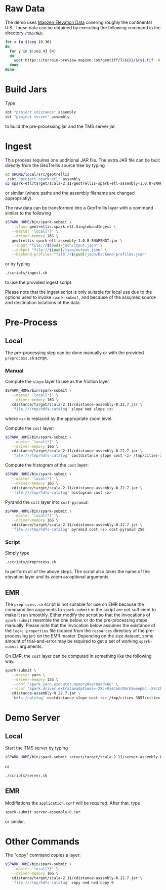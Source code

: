 # Raw Data #

The demo uses [Mapzen Elevation Data](https://mapzen.com/blog/elevation) covering roughly the continental U.S.
Those data can be obtained by executing the following command in the directory `/tmp/NED`.
```bash
for x in $(seq 19 36)
do
  for y in $(seq 43 54)
  do
    wget https://terrain-preview.mapzen.com/geotiff/7/${x}/${y}.tif -O 7_${x}_${y}.tif
  done
done
```

# Build Jars #

Type
```bash
sbt "project cdistance" assembly
sbt "project server" assembly
```
to build the pre-processing jar and the TMS server jar.

# Ingest #

This process requires one additional JAR file.
The extra JAR file can be built directly from the GeoTrellis source tree by typing
```bash
cd $HOME/local/src/geotrellis
./sbt "project spark-etl" assembly
cp spark-etl/target/scala-2.11/geotrellis-spark-etl-assembly-1.0.0-SNAPSHOT.jar /tmp
```
or similar (where paths and the assembly filename are changed appropriatly).

The raw data can be transformed into a GeoTrellis layer with a command similar to the following
```bash
$SPARK_HOME/bin/spark-submit \
   --class geotrellis.spark.etl.SinglebandIngest \
   --master 'local[*]' \
   --driver-memory 16G \
   geotrellis-spark-etl-assembly-1.0.0-SNAPSHOT.jar \
   --input "file://$(pwd)/json/input.json" \
   --output "file://$(pwd)/json/output.json" \
   --backend-profiles "file://$(pwd)/json/backend-profiles.json"
```
or by typing
```bash
./scripts/ingest.sh
```
to use the provided ingest script.

Please note that the ingest script is only suitable for local use
due to the options used to invoke `spark-submit`,
and because of the assumed source and destination locations of the data.

# Pre-Process #

## Local ##

The pre-processing step can be done manually or with the provided `preprocess.sh` script.

### Manual ###

Compute the `slope` layer to use as the friction layer
```bash
$SPARK_HOME/bin/spark-submit \
   --master 'local[*]' \
   --driver-memory 16G \
   cdistance/target/scala-2.11/cdistance-assembly-0.22.7.jar \
   'file:///tmp/hdfs-catalog' slope ned slope <z>
```
where `<z>` is replaced by the appropriate zoom level.

Compute the `cost` layer:
```bash
$SPARK_HOME/bin/spark-submit \
   --master 'local[*]' \
   --driver-memory 16G \
   cdistance/target/scala-2.11/cdistance-assembly-0.22.7.jar \
   'file:///tmp/hdfs-catalog' costdistance slope cost <z> /tmp/cities-3857/cities-3857.shp 20000
```

Compute the histogram of the `cost` layer:
```bash
$SPARK_HOME/bin/spark-submit \
   --master 'local[*]' \
   --driver-memory 16G \
   cdistance/target/scala-2.11/cdistance-assembly-0.22.7.jar \
   'file:///tmp/hdfs-catalog' histogram cost <z>
```

Pyramid the `cost` layer into `cost-pyramid`:
```bash
$SPARK_HOME/bin/spark-submit \
   --master 'local[*]' \
   --driver-memory 16G \
   cdistance/target/scala-2.11/cdistance-assembly-0.22.7.jar \
   'file:///tmp/hdfs-catalog' pyramid cost <z> cost-pyramid 256
```

### Script ###

Simply type
```bash
./scripts/preprocess.sh
```
to perform all of the above steps.
The script also takes the name of the elevation layer and its zoom as optional arguments.

## EMR ##

The `preprocess.sh` script is not suitable for use on EMR
because the command line arguments to `spark-submit` in the script are not sufficient to make it run smoothly.
Either modify the script so that the invocations of `spark-submit` resemble the one below,
or do the pre-processing steps manually.
Please note that the invocation below assumes the existance of the `log4j.properties` file
(copied from the `resources` directory of the pre-processing jar)
on the EMR master.
Depending on the size dataset,
some amount of trial-and-error may be required to get a set of working `spark-submit` arguments.

On EMR, the `cost` layer can be computed in something like the following way.
```bash
spark-submit \
   --master yarn \
   --driver-memory 12G \
   --conf "spark.yarn.executor.memoryOverhead=6G" \
   --conf "spark.driver.extraJavaOptions=-XX:+UseConcMarkSweepGC -XX:CMSInitiatingOccupancyFraction=70 -XX:MaxHeapFreeRatio=70 -XX:+CMSClassUnloadingEnabled -XX:OnOutOfMemoryError='kill -9 %p' -Dlog4j.configuration=file:///home/hadoop/log4j.properties" \
   cdistance-assembly-0.22.7.jar \
   'hdfs:/catalog' costdistance slope cost <z> /tmp/cities-3857/cities-3857.shp 20000
```

# Demo Server #

## Local ##

Start the TMS server by typing
```bash
$SPARK_HOME/bin/spark-submit server/target/scala-2.11/server-assembly-0.jar
```
or
```bash
./scripts/server.sh
```

## EMR ##

Modifiations the `application.conf` will be required.
After that, type
```bash
spark-submit server-assembly-0.jar
```
or similar.

# Other Commands #

The "copy" command copies a layer:
```bash
$SPARK_HOME/bin/spark-submit \
   --master 'local[*]' \
   --driver-memory 16G \
   cdistance/target/scala-2.11/cdistance-assembly-0.22.7.jar \
   'file:///tmp/hdfs-catalog' copy ned ned-copy 9
```
